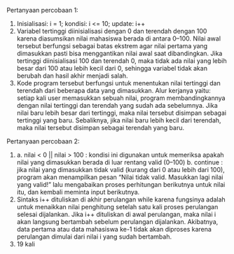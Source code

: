 Pertanyaan percobaan 1:
1. Inisialisasi: i = 1; kondisi: i <= 10; update: i++
2. Variabel tertinggi diinisialisasi dengan 0 dan terendah dengan 100 karena diasumsikan nilai mahasiswa berada di antara 0–100. Nilai awal tersebut berfungsi sebagai batas ekstrem agar nilai pertama yang dimasukkan pasti bisa menggantikan nilai awal saat dibandingkan. Jika tertinggi diinisialisasi 100 dan terendah 0, maka tidak ada nilai yang lebih besar dari 100 atau lebih kecil dari 0, sehingga variabel tidak akan berubah dan hasil akhir menjadi salah.
3. Kode program tersebut berfungsi untuk menentukan nilai tertinggi dan terendah dari beberapa data yang dimasukkan. Alur kerjanya yaitu: setiap kali user memasukkan sebuah nilai, program membandingkannya dengan nilai tertinggi dan terendah yang sudah ada sebelumnya. Jika nilai baru lebih besar dari tertinggi, maka nilai tersebut disimpan sebagai tertinggi yang baru. Sebaliknya, jika nilai baru lebih kecil dari terendah, maka nilai tersebut disimpan sebagai terendah yang baru.

Pertanyaan percobaan 2:
1. a. nilai < 0 || nilai > 100 : kondisi ini digunakan untuk memeriksa apakah nilai yang dimasukkan berada di luar rentang valid (0–100)
   b. continue : jika nilai yang dimasukkan tidak valid (kurang dari 0 atau lebih dari 100), program akan menampilkan pesan “Nilai  tidak valid. Masukkan lagi nilai yang valid!” lalu mengabaikan proses perhitungan berikutnya untuk nilai itu, dan kembali meminta input berikutnya.
2. Sintaks i++ dituliskan di akhir perulangan while karena fungsinya adalah untuk menaikkan nilai penghitung setelah satu kali proses perulangan selesai dijalankan. Jika i++ dituliskan di awal perulangan, maka nilai i akan langsung bertambah sebelum perulangan dijalankan. Akibatnya, data pertama atau data mahasiswa ke-1 tidak akan diproses karena perulangan dimulai dari nilai i yang sudah bertambah.
3. 19 kali
